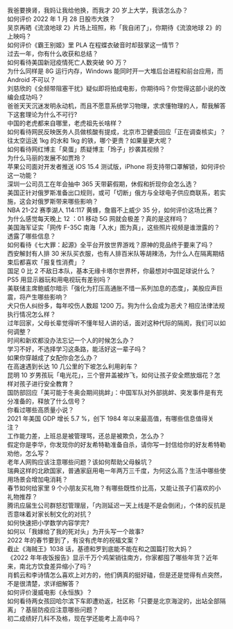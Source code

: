 我爸要换肾，我妈让我给他换，而我才 20 岁上大学，我该怎么办？  
如何评价 2022 年 1 月 28 日股市大跌？  
吴京再晒《流浪地球 2》片场上班照，称「我自闭了」，你期待《流浪地球 2》的上映吗？  
如何评价《霸王别姬》里 PLA 在程蝶衣破音时却鼓掌这一情节？  
过去一年，你有什么收获和总结？  
如何看待美国新冠疫情死亡人数突破 90 万？  
为什么同样是 8G 运行内存，Windows 能同时开一大堆后台进程和前台应用，而 Android 不可以？  
刘慈欣的《全频带阻塞干扰》疑似即将拍成电影，你期待吗？你觉得这部小说的改编会成功吗？  
爸爸天天沉迷发明永动机，而且不愿意系统学习物理，求求懂物理的人，帮我解答下这套理论为什么不可行?  
中国的老虎都来自哪里，老虎祖先长啥样？  
如何看待网民反映医务人员做核酸有提成，北京市卫健委回应「正在调查核实」？  
往太空运送 1kg 的水和 1kg 的铁，哪个更贵？如果量更大呢？  
如何看待网红博主「臭蛋」质疑博主「玲子」抄袭其视频？  
为什么马丽的发展不如贾玲？  
苹果公司面对开发者推送 iOS 15.4 测试版，iPhone 将支持带口罩解锁，如何评价这一功能？  
深圳一公司员工在年会抽中 365 天带薪假期，休假和折现你会怎么选？  
美国正针对俄罗斯准备出口规则，或可「切断」俄方与全球电子供应商联系，若实施，这会对俄罗斯带来哪些影响？  
NBA 21-22 赛季湖人 114:117 黄蜂，詹眉不上威少 35 分，如何评价这场比赛？  
为什么感觉每天晚上 12 ：01 移动 5G 网就会极差？真的是这样吗？  
美国海军证实「网传 F-35C 南海「入水」图为真」，这些照片视频是谁泄露的？透露了哪些信息？  
如何看待《七大罪：起源》全平台开放世界游戏？原神的竞品终于要来了吗？  
西安解封有人排 30 米队买衣服，也有人排百米队等胡辣汤，为什么人在隔离期结束后都喜欢「报复性消费」？  
国足 0 比 2 不敌日本队，基本无缘卡塔尔世界杯，你最想对中国足球说什么？  
PS5 用显示器玩和用电视玩有差别吗？  
美联储主席鲍威尔暗示「强化为打压高通胀不惜一系列加息的态度」，美股应声巨震，将产生哪些影响？  
犬只伤人纠纷多，每年咬伤人数超 1200 万。狗为什么会成为恶犬？相应法律法规执行情况怎么样？  
过年回家，父母长辈觉得听不懂年轻人讲的话，面对这种代际的隔阂，我们可以如何调整？  
时间和新欢都没办法忘记一个人的时候怎么办？  
学习不好，不选择学习这条路，能活好这一辈子吗？  
如果你穿越成了女配你会怎么办？  
在高速遇到长达 10 几公里的下坡怎么利用刹车？  
昆明 10 岁男孩玩「电光花」，三个窨井盖被炸飞，如何让孩子安全燃放烟花？怎样对孩子进行安全教育？  
国防部回应「美可能于冬奥会期间挑衅」：中国军队对外部挑衅、突发事件是有充分准备的，释放了什么信号？  
你看过哪些高质量小说？  
2021 年美国 GDP 增长 5.7 %，创下 1984 年以来最高值，有哪些信息值得关注？  
工作能力差，上班总是被管理骂，还总是被欺负，怎么办？  
假定你是李华，你发现你的好友希特勒准备自杀，请你写一封信给你的好友希特勒劝他，怎么写？  
老年人网购应该注意哪些问题？该如何帮助父母躲坑？  
瑞典这样的北欧国家，普通家庭用电一年两万三千度，为何这么高？生活中哪些使用场景会增加电消耗？  
春节如何给家里 9 个小朋友买礼物？有哪些既性价比高，又能让孩子们喜欢的小礼物推荐？  
腾讯应届生公司群怒怼管理层，「内测延迟一天上线是不是会倒闭」，个体的反抗是否意味着对家长制文化的对抗？  
如何快速把小学数学内容学完?  
如何以「我嫁给了我的死对头」为开头写一个故事?  
2022 年的春节要到了，有没有虎年的祝福文案？  
截止《海贼王》1038 话，基德和罗到底能不能在和之国篇打败大妈？  
《2022 年年夜饭报告》显示千万个鸡架销往南方，你家都囤了哪些年货？近年来，南北方饮食差异缩小了吗？  
肖鹤云和李诗情怎么喜欢上对方的，他们俩真的挺好磕，但是还是觉得有点突然，不是很清楚，求详细解答？  
如何评价漫威电影《永恒族》？  
如何看待两女孩回哈尔滨下车即遭劝返，社区称「只要是北京海淀的，出站全部隔离」？基层防疫应注意哪些问题？  
初二成绩好几科不及格，现在学还能考上高中吗？  
